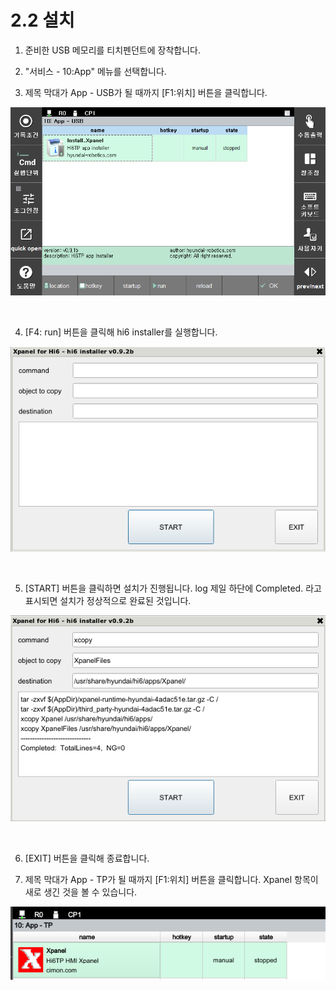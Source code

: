 ﻿# 2.2 설치

1) 준비한 USB 메모리를 티치펜던트에 장착합니다.

2) "서비스 - 10:App" 메뉴를 선택합니다.

3) 제목 막대가 App - USB가 될 때까지 \[F1:위치\] 버튼을 클릭합니다.

![](../_assets/2_2_app.png)

<br/>

4) \[F4: run\] 버튼을 클릭해 hi6 installer를 실행합니다.

![](../_assets/2_3_installer.png)

<br/>

5) \[START\] 버튼을 클릭하면 설치가 진행됩니다. log 제일 하단에 Completed. 라고 표시되면 설치가 정상적으로 완료된 것입니다.

![](../_assets/2_3_installer_b.png)

<br/>

6) \[EXIT\] 버튼을 클릭해 종료합니다.

7) 제목 막대가 App - TP가 될 때까지 \[F1:위치\] 버튼을 클릭합니다. Xpanel 항목이 새로 생긴 것을 볼 수 있습니다.

![](../_assets/2_4_installed.png)

<br/>        
